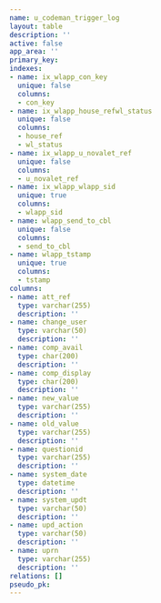 ```yaml
---
name: u_codeman_trigger_log
layout: table
description: ''
active: false
app_area: ''
primary_key: 
indexes:
- name: ix_wlapp_con_key
  unique: false
  columns:
  - con_key
- name: ix_wlapp_house_refwl_status
  unique: false
  columns:
  - house_ref
  - wl_status
- name: ix_wlapp_u_novalet_ref
  unique: false
  columns:
  - u_novalet_ref
- name: ix_wlapp_wlapp_sid
  unique: true
  columns:
  - wlapp_sid
- name: wlapp_send_to_cbl
  unique: false
  columns:
  - send_to_cbl
- name: wlapp_tstamp
  unique: true
  columns:
  - tstamp
columns:
- name: att_ref
  type: varchar(255)
  description: ''
- name: change_user
  type: varchar(50)
  description: ''
- name: comp_avail
  type: char(200)
  description: ''
- name: comp_display
  type: char(200)
  description: ''
- name: new_value
  type: varchar(255)
  description: ''
- name: old_value
  type: varchar(255)
  description: ''
- name: questionid
  type: varchar(255)
  description: ''
- name: system_date
  type: datetime
  description: ''
- name: system_updt
  type: varchar(50)
  description: ''
- name: upd_action
  type: varchar(50)
  description: ''
- name: uprn
  type: varchar(255)
  description: ''
relations: []
pseudo_pk: 
---
```


